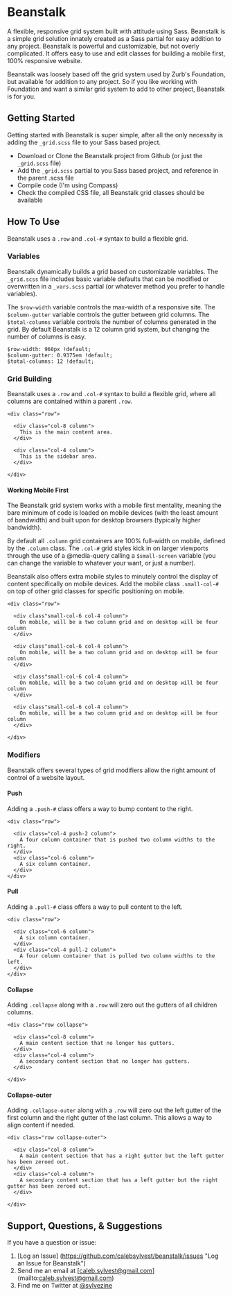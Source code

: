 # Beanstalk

A flexible, responsive grid system built with attitude using Sass. Beanstalk is a simple grid solution innately created as a Sass partial for easy addition to any project. Beanstalk is powerful and customizable, but not overly complicated. It offers easy to use and edit classes for building a mobile first, 100% responsive website.

Beanstalk was loosely based off the grid system used by Zurb's Foundation, but available for addition to any project. So if you like working with Foundation and want a similar grid system to add to other project, Beanstalk is for you.

## Getting Started

Getting started with Beanstalk is super simple, after all the only necessity is adding the `_grid.scss` file to your Sass based project.

- Download or Clone the Beanstalk project from Github (or just the `_grid.scss` file)
- Add the `_grid.scss` partial to you Sass based project, and reference in the parent .scss file
- Compile code (I'm using Compass)
- Check the compiled CSS file, all Beanstalk grid classes should be available

## How To Use

Beanstalk uses a `.row` and `.col-#` syntax to build a flexible grid.

### Variables

Beanstalk dynamically builds a grid based on customizable variables. The `_grid.scss` file includes basic variable defaults that can be modified or overwritten in a `_vars.scss` partial (or whatever method you prefer to handle variables).

The `$row-width` variable controls the max-width of a responsive site. The `$column-gutter` variable controls the gutter between grid columns. The `$total-columns` variable controls the number of columns generated in the grid. By default Beanstalk is a 12 column grid system, but changing the number of columns is easy.

```
$row-width: 960px !default;
$column-gutter: 0.9375em !default;
$total-columns: 12 !default;
```

### Grid Building

Beanstalk uses a `.row` and `.col-#` syntax to build a flexible grid, where all columns are contained within a parent `.row`. 

```
<div class="row">
  
  <div class="col-8 column">
    This is the main content area.
  </div>
  
  <div class="col-4 column">
    This is the sidebar area.
  </div>
  
</div>
```

#### Working Mobile First

The Beanstalk grid system works with a mobile first mentality, meaning the bare minimum of code is loaded on mobile devices (with the least amount of bandwidth) and built upon for desktop browsers (typically higher bandwidth). 

By default all `.column` grid containers are 100% full-width on mobile, defined by the `.column` class. The `.col-#` grid styles kick in on larger viewports through the use of a @media-query calling a `$small-screen` variable (you can change the variable to whatever your want, or just a number).

Beanstalk also offers extra mobile styles to minutely control the display of content specifically on mobile devices. Add the mobile class `.small-col-#` on top of other grid classes for specific positioning on mobile.

```
<div class="row">

  <div class"small-col-6 col-4 column">
    On mobile, will be a two column grid and on desktop will be four column
  </div>
  
  <div class"small-col-6 col-4 column">
    On mobile, will be a two column grid and on desktop will be four column
  </div>
  
  <div class"small-col-6 col-4 column">
    On mobile, will be a two column grid and on desktop will be four column
  </div>
  
  <div class"small-col-6 col-4 column">
    On mobile, will be a two column grid and on desktop will be four column
  </div>

</div>
```

### Modifiers

Beanstalk offers several types of grid modifiers allow the right amount of control of a website layout.

#### Push

Adding a `.push-#` class offers a way to bump content to the right.

```
<div class="row">

  <div class="col-4 push-2 column">
    A four column container that is pushed two column widths to the right.
  </div>
  <div class="col-6 column">
    A six column container.
  </div>
</div>

```

#### Pull

Adding a `.pull-#` class offers a way to pull content to the left.

```
<div class="row">

  <div class="col-6 column">
    A six column container.
  </div>
  <div class="col-4 pull-2 column">
    A four column container that is pulled two column widths to the left.
  </div>
</div>

```

#### Collapse

Adding `.collapse` along with a `.row` will zero out the gutters of all children columns.

```
<div class="row collapse">

  <div class="col-8 column">
    A main content section that no longer has gutters.
  </div>
  <div class="col-4 column">
    A secondary content section that no longer has gutters.
  </div>

</div>
```

#### Collapse-outer

Adding `.collapse-outer` along with a `.row` will zero out the left gutter of the first column and the right gutter of the last column. This allows a way to align content if needed.

```
<div class="row collapse-outer">

  <div class="col-8 column">
    A main content section that has a right gutter but the left gutter has been zeroed out.
  </div>
  <div class="col-4 column">
    A secondary content section that has a left gutter but the right gutter has been zeroed out.
  </div>

</div>
```

## Support, Questions, & Suggestions

If you have a question or issue:

1. [Log an Issue] (https://github.com/calebsylvest/beanstalk/issues "Log an Issue for Beanstalk")
2. Send me an email at [caleb.sylvest@gmail.com] (mailto:caleb.sylvest@gmail.com)
3. Find me on Twitter at [@sylvezine](https://twitter.com/sylvezine)
